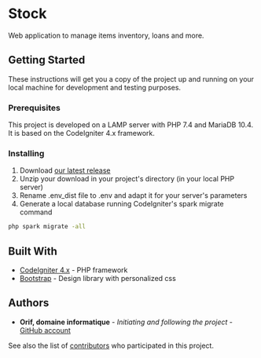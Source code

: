 # Stock

Web application to manage items inventory, loans and more.

## Getting Started

These instructions will get you a copy of the project up and running on your local machine for development and testing purposes.

### Prerequisites

This project is developed on a LAMP server with PHP 7.4 and MariaDB 10.4.
It is based on the CodeIgniter 4.x framework.

### Installing

1. Download [our latest release](https://github.com/OrifInformatique/stock/releases)
2. Unzip your download in your project's directory (in your local PHP server)
3. Rename .env_dist file to .env and adapt it for your server's parameters
4. Generate a local database running CodeIgniter's spark migrate command

```bash
php spark migrate -all
```

## Built With

* [CodeIgniter 4.x](https://www.codeigniter.com/) - PHP framework
* [Bootstrap](https://getbootstrap.com/) - Design library with personalized css

## Authors

* **Orif, domaine informatique** - *Initiating and following the project* - [GitHub account](https://github.com/OrifInformatique)

See also the list of [contributors](https://github.com/OrifInformatique/stock/contributors) who participated in this project.
